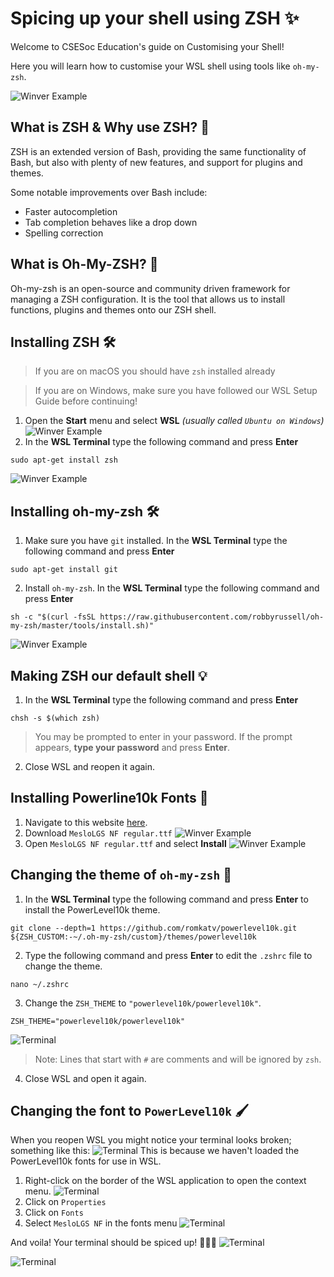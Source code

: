 # Spicing up your shell using ZSH ✨

Welcome to CSESoc Education's guide on Customising your Shell! 

Here you will learn how to customise your WSL shell using tools like `oh-my-zsh`.


![Winver Example](/assets/img-11a.png "img-11a")

## What is ZSH & Why use ZSH? 🤔
ZSH is an extended version of Bash, providing the same functionality of Bash, but also with plenty of new features, and support for plugins and themes.

Some notable improvements over Bash include:
- Faster autocompletion
- Tab completion behaves like a drop down 
- Spelling correction

## What is Oh-My-ZSH? 🧠
Oh-my-zsh is an open-source and community driven framework for managing a ZSH configuration. It is the tool that allows us to install functions, plugins and themes onto our ZSH shell.

## Installing ZSH 🛠️
> If you are on macOS you should have `zsh` installed already

> If you are on Windows, make sure you have followed our WSL Setup Guide before continuing!

1. Open the **Start** menu and select **WSL** *(usually called `Ubuntu on Windows`)*
![Winver Example](/assets/img-14.png "img-14")
2. In the **WSL Terminal** type the following command and press **Enter**

```
sudo apt-get install zsh
```

![Winver Example](/assets/img-1.png "img-1")

## Installing oh-my-zsh 🛠️
1. Make sure you have `git` installed. In the **WSL Terminal** type the following command and press **Enter**

```
sudo apt-get install git
```

2. Install `oh-my-zsh`. In the **WSL Terminal** type the following command and press **Enter**

```
sh -c "$(curl -fsSL https://raw.githubusercontent.com/robbyrussell/oh-my-zsh/master/tools/install.sh)"
```

![Winver Example](/assets/img-2.png "img-2")

## Making ZSH our default shell 💡

1. In the **WSL Terminal** type the following command and press **Enter**

```
chsh -s $(which zsh)
```

> You may be prompted to enter in your password. If the prompt appears, **type your password** and press **Enter**.

2. Close WSL and reopen it again. 

## Installing Powerline10k Fonts 🦾
1. Navigate to this website [here](https://github.com/romkatv/powerlevel10k#manual-font-installation).
2. Download `MesloLGS NF regular.ttf`
![Winver Example](/assets/img-12.png "img-12")
3. Open `MesloLGS NF regular.ttf` and select **Install**
![Winver Example](/assets/img-13.png "img-13")

## Changing the theme of `oh-my-zsh` 🎨
1. In the **WSL Terminal** type the following command and press **Enter** to install the PowerLevel10k theme.
```
git clone --depth=1 https://github.com/romkatv/powerlevel10k.git ${ZSH_CUSTOM:-~/.oh-my-zsh/custom}/themes/powerlevel10k
```
2. Type the following command and press **Enter** to edit the `.zshrc` file to change the theme.
```
nano ~/.zshrc
```
3. Change the `ZSH_THEME` to `"powerlevel10k/powerlevel10k"`.
```
ZSH_THEME="powerlevel10k/powerlevel10k"
```
![Terminal](/assets/img-5.png "img-5")

> Note: Lines that start with `#` are comments and will be ignored by `zsh`.

4. Close WSL and open it again.

## Changing the font to `PowerLevel10k` 🖌️
When you reopen WSL you might notice your terminal looks broken; something like this:
![Terminal](/assets/img-6.png "img-6")
This is because we haven't loaded the PowerLevel10k fonts for use in WSL. 

1. Right-click on the border of the WSL application to open the context menu.
![Terminal](/assets/img-7.png "img-7")
2. Click on `Properties`
3. Click on `Fonts`
4. Select `MesloLGS NF` in the fonts menu
![Terminal](/assets/img-8.png "img-8")

And voila! Your terminal should be spiced up! 🥳🥳🥳
![Terminal](/assets/img-9.png "img-9")

![Terminal](/assets/img-10.png "img-10")